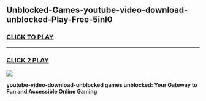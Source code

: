 
## Unblocked-Games-youtube-video-download-unblocked-Play-Free-5inl0
<h3>
<a href="https://premium76.site?title=youtube-video-download-unblocked&ref=12A">CLICK TO PLAY</a></h3>
<hr>

<h3>
<a href="https://premium76.site?title=youtube-video-download-unblocked&ref=12A">CLICK 2 PLAY</a>
  
</h3>

<a href="https://premium76.site?title=youtube-video-download-unblocked&ref=12A"><img src="https://clearcache.store/games.png"></a>


**youtube-video-download-unblocked games unblocked: Your Gateway to Fun and Accessible Online Gaming**
